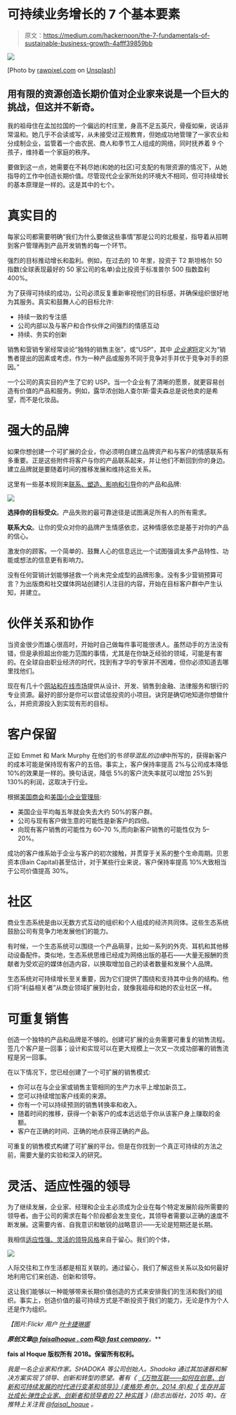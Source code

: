 # 可持续业务增长的 7 个基本要素

> 原文：<https://medium.com/hackernoon/the-7-fundamentals-of-sustainable-business-growth-4afff39859bb>

![](img/4a5ff926d5e802fdcf3833be4b4ede4d.png)

[Photo by [rawpixel.com](https://unsplash.com/photos/aOYA7D3fse8?utm_source=unsplash&utm_medium=referral&utm_content=creditCopyText) on [Unsplash](https://unsplash.com/search/photos/business?utm_source=unsplash&utm_medium=referral&utm_content=creditCopyText)]

## 用有限的资源创造长期价值对企业家来说是一个巨大的挑战，但这并不新奇。

我的祖母住在孟加拉国的一个偏远的村庄里，身高不足五英尺，骨瘦如柴，说话非常温和。她几乎不会读或写，从未接受过正规教育，但她成功地管理了一家农业和分成制企业，监管着一个由农民、商人和季节工人组成的网络，同时抚养着 9 个孩子，维持着一个家庭的秩序。

要做到这一点，她需要在不耗尽她(和她的社区)可支配的有限资源的情况下，从她指导的工作中创造长期价值。尽管现代企业家所处的环境大不相同，但可持续增长的基本原理是一样的。这是其中的七个。

# 真实目的

每家公司都需要明确“我们为什么要做这些事情”那是公司的北极星，指导着从招聘到客户管理再到产品开发销售的每一个环节。

强烈的目标推动增长和盈利。例如，在过去的 10 年里，投资于 T2 斯坦格尔 50 指数(全球表现最好的 50 家公司的名单)会比投资于标准普尔 500 指数盈利 400%。

为了获得可持续的成功，公司必须反复重新审视他们的目标感，并确保组织很好地为其服务。真实和鼓舞人心的目标允许:

*   持续一致的专注感
*   公司内部以及与客户和合作伙伴之间强烈的情感互动
*   持续、务实的创新

销售和营销专家经常谈论“独特的销售主张”，或“USP”，其中 [*企业家*将](http://www.entrepreneur.com/encyclopedia/unique-selling-proposition-usp)定义为“销售者提出的因素或考虑，作为一种产品或服务不同于竞争对手并优于竞争对手的原因。”

一个公司的真实目的产生了它的 USP。当一个企业有了清晰的愿景，就更容易创造有价值的产品和服务。例如，露华浓创始人查尔斯·雷夫森总是说他卖的是希望，而不是化妆品。

# 强大的品牌

如果你想创建一个可扩展的企业，你必须明白建立品牌资产和与客户的情感联系有多重要。正是这些附件将客户与你的产品联系起来，并让他们不断回到你的身边。建立品牌就是要随着时间的推移发展和维持这些关系。

这里有一些基本规则来[联系、塑造、影响和引导](http://www.fastcompany.com/3026734/leadership-now/5-ways-to-inspire-and-encourage-everyone-you-work-with)你的产品和品牌:

![](img/75b51e1a5eb7329335cbf459c448ee4b.png)

**选择你的目标受众**。产品失败的最可靠途径是试图满足所有人的所有需求。

**联系大众**。让你的受众对你的品牌产生情感依恋，这种情感依恋是基于对你的产品的信心。

激发你的顾客。一个简单的、鼓舞人心的信息远比一个试图强调太多产品特性、功能或想法的信息更有影响力。

没有任何营销计划能够拯救一个尚未完全成型的品牌形象。没有多少营销预算可言？为出版商和社交媒体网站创建引人注目的内容，开始在目标客户群中产生认知，并建立。

# 伙伴关系和协作

当资金很少而雄心很高时，开始时自己做每件事可能很诱人。虽然动手的方法没有错，但是承担超出你能力范围的事情，尤其是在你缺乏经验的领域，可能是有害的。在全球自由职业经济的时代，找到有才华的专家并不困难，但你必须知道去哪里找他们。

现在有几十个[网站和在线市场](http://www.fastcompany.com/3049532/the-future-of-work/heres-why-the-freelancer-economy-is-on-the-rise)提供从设计、开发、销售到金融、法律服务和银行的专业资源。最好的部分是你可以尝试低投资的小项目。诀窍是确切地知道你想做什么，并把资源投入到实现有形的目标。

# 客户保留

正如 Emmet 和 Mark Murphy 在他们的书*领导混乱的边缘*中所写的，获得新客户的成本可能是保持现有客户的五倍。事实上，客户保持率提高 2%与公司成本降低 10%的效果是一样的。换句话说，降低 5%的客户流失率就可以增加 25%到 130%的利润，这取决于行业。

根据[美国商会](https://www.uschamber.com/sites/default/files/legacy/reports/21st_final.pdf)和[美国小企业管理局](https://www.sba.gov/sites/default/files/files/resourceguide_3148.pdf):

*   美国企业平均每五年就会失去大约 50%的客户群。
*   公司与现有客户做生意的可能性是新客户的四倍。
*   向现有客户销售的可能性为 60–70 %,而向新客户销售的可能性仅为 5–20%。

成功的客户维系始于企业与客户的初次接触，并贯穿于关系的整个生命周期。贝恩资本(Bain Capital)甚至估计，对于某些行业来说，客户保持率提高 10%大致相当于公司价值提高 30%。

# 社区

商业生态系统是由以无数方式互动的组织和个人组成的经济共同体。这些生态系统鼓励公司有竞争力地发展他们的能力。

有时候，一个生态系统可以围绕一个产品萌芽，比如一系列的外壳、耳机和其他移动设备配件。类似地，生态系统思维已经成为网络出版的基石——大量无报酬的贡献者为受欢迎的媒体创造内容，以换取增加自己的读者数量和发展个人品牌。

生态系统对可持续增长至关重要，因为它们提供了围绕和支持其中业务的结构。他们将“利益相关者”从商业领域扩展到社会，就像我祖母和她的农业社区一样。

# 可重复销售

创造一个独特的产品和品牌是不够的。创建可扩展的业务需要可重复的销售流程。签几个客户是一回事；设计和实现可以在更大规模上一次又一次成功部署的销售流程是另一回事。

在以下情况下，您已经创建了一个可扩展的销售模式:

*   你可以在与企业家或销售主管相同的生产力水平上增加新员工。
*   您可以持续增加客户线索的来源。
*   你有一个可以持续预测的销售转换率和收入。
*   随着时间的推移，获得一个新客户的成本远远低于你从该客户身上赚取的金额。
*   客户在正确的时间、正确的地点获得正确的产品。

可重复的销售模式构建了可扩展的平台。但是在你找到一个真正可持续的方法之前，需要大量的实验和深入的研究。

# 灵活、适应性强的领导

为了继续发展，企业家、经理和企业主必须成为企业在每个特定发展阶段所需要的领导者。由于公司的需求在每个阶段都会发生变化，其领导者需要以正确的速度不断发展。这需要内省、自我意识和敏锐的战略意识——无论是短期还是长期。

我相信[适应性强、灵活的领导风格](http://www.fastcompany.com/3025184/leadership-now/9-essential-principles-to-create-lead-and-sustain)来自于留心。我们的个体，

![](img/c913bace2679ac37a6e3a7504826201c.png)

人际交往和工作生活都是相互关联的。通过留心，我们了解这些关系以及如何最好地利用它们来创造、创新和领导。

这让我们能够以一种能够带来长期价值创造的方式来安排我们的生活和我们的组织。事实上，创造价值的最可持续方式是不断投资于我们的能力，无论是作为个人还是作为组织。

*【图片:Flickr 用户* [*叶卡捷琳娜*](https://www.flickr.com/photos/kisitir/5199200595/)

***原创文章**[**@ faisalhoque . com**](http://faisalhoque.com/2015/08/18/the-7-fundamentals-of-sustainable-business-growth/)**和**[**@ fast company**](http://www.fastcompany.com/3049856/the-7-fundamentals-of-sustainable-business-growth)**。***

**fais al Hoque 版权所有 2018。保留所有权利。**

*我是一名企业家和作家。SHADOKA 等公司创始人。Shadoka 通过其加速器和解决方案实现了领导、创新和转型的愿望。著有《 [*《万物互联——如何在创意、创新和可持续发展的时代进行变革和领导》》(麦格劳·希尔，2014 年)和《*](http://www.amazon.com/Everything-Connects-Creativity-Innovation-Sustainability/dp/0071830758/ref=sr_1_1?ie=UTF8&qid=1376488798&sr=8-1&keywords=everything+connects%2Bfaisal+hoque) *[*生存并茁壮成长:弹性企业家、创新者和领导者的 27 种实践*](http://survivetothrive.pub/) 》(励志出版社，2015 年)。在推特上关注我 [@faisal_hoque](https://twitter.com/faisal_hoque) 。**